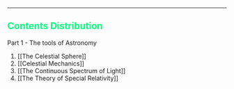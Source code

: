 
<hr>

## <span  style = "color:SpringGreen">Contents Distribution</span>
Part 1 - The tools of Astronomy
1. [[The Celestial Sphere]]
2. [[Celestial Mechanics]]
3. [[The Continuous Spectrum of Light]]
4. [[The Theory of Special Relativity]]
